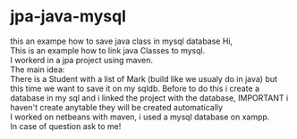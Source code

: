 # jpa-java-mysql
this an exampe how to save java class in mysql database
Hi,<br>
This is an example how to link java Classes to mysql.<br>
I workerd in a jpa project using maven.<br>
The main idea:<br>
There is a Student with a list of  Mark  (build like we usualy do in java) but this time we want to save it on my sqldb.
Before to do this i create a database in my sql and i linked the project with the database, IMPORTANT i haven't create anytable they will be created automatically<br>
I worked on netbeans with maven, i used a mysql database on xampp.<br>
In case of question ask to me!
